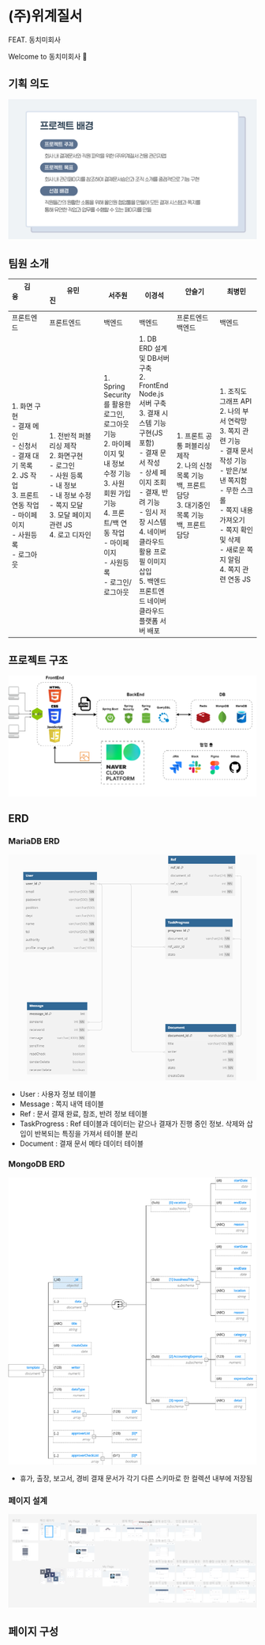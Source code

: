 # (주)위계질서

FEAT. 동치미회사

Welcome to 동치미회사 👋

## 기획 의도

![view](images/projectBackground.png)

## 팀원 소개

| 김융&nbsp;&nbsp;&nbsp;&nbsp;&nbsp;&nbsp;&nbsp;&nbsp;&nbsp;&nbsp;&nbsp;&nbsp;&nbsp; &nbsp;&nbsp;&nbsp;&nbsp;&nbsp;&nbsp;&nbsp;&nbsp;&nbsp;                    | 유민진&nbsp;&nbsp;&nbsp;&nbsp;&nbsp;&nbsp;&nbsp;&nbsp;&nbsp;&nbsp;&nbsp;&nbsp;&nbsp;&nbsp;&nbsp;&nbsp;&nbsp;&nbsp;&nbsp;&nbsp;&nbsp;&nbsp;                                  | 서주원                                                                                                                                                                                                     | 이경석                                                                                                                                                                                                                                                                                                          | 안슬기 &nbsp;&nbsp;&nbsp;&nbsp;&nbsp;&nbsp;&nbsp;&nbsp;&nbsp;&nbsp;&nbsp;&nbsp;&nbsp;&nbsp;&nbsp;&nbsp;&nbsp;&nbsp;&nbsp; | 최병민 &nbsp;&nbsp;&nbsp;&nbsp;&nbsp;&nbsp;&nbsp;&nbsp;&nbsp;&nbsp;&nbsp;&nbsp;&nbsp;&nbsp;&nbsp;&nbsp;&nbsp;&nbsp;                                                                                                                             |
| ------------------------------------------------------------------------------------------------------------------------------------------------------------ | --------------------------------------------------------------------------------------------------------------------------------------------------------------------------- | ---------------------------------------------------------------------------------------------------------------------------------------------------------------------------------------------------------- | --------------------------------------------------------------------------------------------------------------------------------------------------------------------------------------------------------------------------------------------------------------------------------------------------------------- | ------------------------------------------------------------------------------------------------------------------------- | ----------------------------------------------------------------------------------------------------------------------------------------------------------------------------------------------------------------------------------------------- |
| 프론트엔드                                                                                                                                                   | 프론트엔드                                                                                                                                                                  | 백엔드                                                                                                                                                                                                     | 백엔드                                                                                                                                                                                                                                                                                                          | 프론트엔드<br> 백엔드                                                                                                     | 백엔드                                                                                                                                                                                                                                          |
| 1. 화면 구현 <br> - 결재 메인 <br> - 신청서 <br> - 결재 대기 목록 <br> 2. JS 작업 <br> 3. 프론트 연동 작업 <br> - 마이페이지 <br> - 사원등록 <br> - 로그아웃 | 1. 전반적 퍼블리싱 제작 <br> 2. 화면구현 <br> - 로그인 <br> - 사원 등록 <br> - 내 정보 <br> - 내 정보 수정 <br> - 쪽지 모달 <br> 3. 모달 페이지 관련 JS <br> 4. 로고 디자인 | 1. Spring Security를 활용한 로그인, 로그아웃 기능 <br> 2. 마이페이지 및 내 정보 수정 기능 <br> 3. 사원 회원 가입 기능 <br> 4. 프론트/백 연동 작업 <br> - 마이페이지 <br> - 사원등록 <br> - 로그인/로그아웃 | 1. DB ERD 설계 및 DB서버 구축 <br> 2. FrontEnd Node.js 서버 구축 <br> 3. 결재 시스템 기능 구현(JS 포함) <br> - 결재 문서 작성 <br> - 상세 페이지 조회 <br> - 결재, 반려 기능 <br> - 임시 저장 시스템 <br> 4. 네이버 클라우드 활용 프로필 이미지 삽입 <br> 5. 백엔드 프론트엔드 네이버 클라우드 플랫폼 서버 배포 | 1. 프론트 공통 퍼블리싱 제작 <br> 2. 나의 신청 목록 기능 백, 프론트 담당 <br> 3. 대기중인 목록 기능 백, 프론트 담당       | 1. 조직도 그래프 API <br> 2. 나의 부서 연락망 <br> 3. 쪽지 관련 기능 <br> - 결재 문서 작성 기능 <br> - 받은/보낸 쪽지함 <br> - 무한 스크롤 <br> - 쪽지 내용 가져오기 <br> - 쪽지 확인 및 삭제 <br> - 새로운 쪽지 알림 <br> 4. 쪽지 관련 연동 JS |

## 프로젝트 구조

![view](images/projectStructure.png)

## ERD

### MariaDB ERD

![view](images/mariaERD.png)

-   User : 사용자 정보 테이블
-   Message : 쪽지 내역 테이블
-   Ref : 문서 결재 완료, 참조, 반려 정보 테이블
-   TaskProgress : Ref 테이블과 데이터는 같으나 결재가 진행 중인 정보. 삭제와 삽입이 반복되는 특징을 가져서 테이블 분리
-   Document : 결재 문서 메타 데이터 테이블

### MongoDB ERD

![view](images/mongoERD.png)

-   휴가, 출장, 보고서, 경비 결재 문서가 각기 다른 스키마로 한 컬렉션 내부에 저장됨

### 페이지 설계

![view](images/figma.png)

## 페이지 구성
